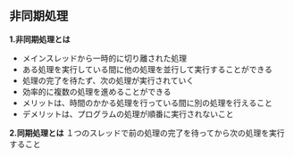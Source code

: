 ## 非同期処理

**1.非同期処理とは**
- メインスレッドから一時的に切り離された処理
- ある処理を実行している間に他の処理を並行して実行することができる
- 処理の完了を待たず、次の処理が実行されていく
- 効率的に複数の処理を進めることができる
- メリットは、時間のかかる処理を行っている間に別の処理を行えること
- デメリットは、プログラムの処理が順番に実行されないこと

**2.同期処理とは**
１つのスレッドで前の処理の完了を待ってから次の処理を実行すること


